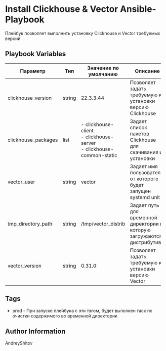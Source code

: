 Install Clickhouse & Vector Ansible-Playbook
=========
Плейбук позволяет выполнить установку Clickhouse и Vector требуемых версий.


Playbook Variables
--------------

|       Параметр      | Тип    | Значение по умолчанию | Описание                                                                |
|---------------------|--------|-----------------------|-------------------------------------------------------------------------|
| clickhouse_version  | string | 22.3.3.44             | Позволяет задать требуемую к установки версию Clickhouse                |
| clickhouse_packages | list   | - clickhouse-client<br> - clickhouse-server<br> - clickhouse-common-static | Задает список пакетов Clickhouse для скачивания и установки             |
| vector_user         | string | vector                | Задает имя пользователя от которого будет запущен systemd unit          |
| tmp_directory_path  | string | /tmp/vector_distrib   | Задает путь для временной директории в которую загружаются дистрибутивы |
| vector_version      | string | 0.31.0                | Позволяет задать требуемую к установки версию Vector                    |

Tags
------------

 - prod - При запуске плейбука с эти тэгом, будет выполнен таск по очистки содержимого во временной директории.

Author Information
------------------

AndreyShitov

